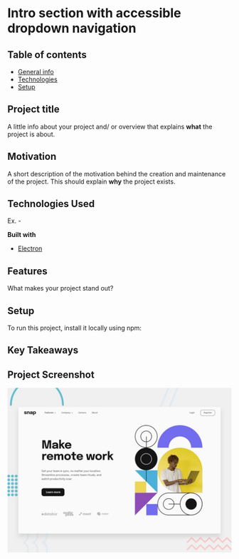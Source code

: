 # Intro section with  accessible dropdown navigation

## Table of contents
* [General info](#general-info)
* [Technologies](#technologies)
* [Setup](#setup)

## Project title
A little info about your project and/ or overview that explains **what** the project is about.

## Motivation
A short description of the motivation behind the creation and maintenance of the project. This should explain **why** the project exists.

## Technologies Used
Ex. -

<b>Built with</b>
- [Electron](https://electron.atom.io)

## Features
What makes your project stand out?

## Setup
To run this project, install it locally using npm:

## Key Takeaways

## Project Screenshot

![Design preview for the Intro section with dropdown navigation coding challenge](./design/desktop-preview.jpg)




